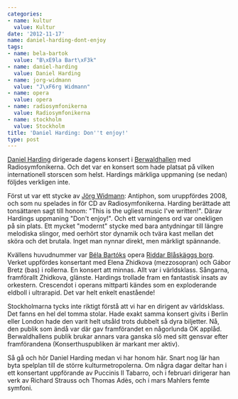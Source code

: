 ```yaml
---
categories:
- name: kultur
  value: Kultur
date: '2012-11-17'
name: daniel-harding-dont-enjoy
tags:
- name: bela-bartok
  value: "B\xE9la Bart\xF3k"
- name: daniel-harding
  value: Daniel Harding
- name: jorg-widmann
  value: "J\xF6rg Widmann"
- name: opera
  value: opera
- name: radiosymfonikerna
  value: Radiosymfonikerna
- name: stockholm
  value: Stockholm
title: 'Daniel Harding: Don''t enjoy!'
type: post
---
```

[Daniel Harding](http://en.wikipedia.org/wiki/Daniel_Harding) dirigerade dagens konsert i [Berwaldhallen](http://sverigesradio.se/berwaldhallen/) med Radiosymfonikerna. Och det var en konsert som hade platsat på vilken internationell storscen som helst. Hardings märkliga uppmaning (se nedan) följdes verkligen inte.

Först ut var ett stycke av [Jörg Widmann](http://en.wikipedia.org/wiki/J%C3%B6rg_Widmann): Antiphon, som uruppfördes 2008, och som nu spelades in för CD av Radiosymfonikerna. Harding berättade att tonsättaren sagt till honom: "This is the ugliest music I've written!". Därav Hardings uppmaning "Don't enjoy!". Och ett varningens ord var onekligen på sin plats. Ett mycket "modernt" stycke med bara antydningar till längre melodiska slingor, med oerhört stor dynamik och tvära kast mellan det sköra och det brutala. Inget man nynnar direkt, men märkligt spännande.

Kvällens huvudnummer var [Béla Bartóks](http://sv.wikipedia.org/wiki/B%C3%A9la_Bart%C3%B3k) opera [Riddar Blåskäggs borg](http://sv.wikipedia.org/wiki/Riddar_Bl%C3%A5sk%C3%A4ggs_borg). Verket uppfördes konsertant med Elena Zhidkova (mezzosopran) och Gábor Bretz (bas) i rollerna. En konsert att minnas. Allt var i världsklass. Sångarna, framförallt Zhidkova, glänste. Hardings trollade fram en fantastisk insats av orkestern. Crescendot i operans mittparti kändes som en exploderande eldboll i ultrarapid. Det var helt enkelt enastående!

Stockholmarna tycks inte riktigt förstå att vi har en dirigent av världsklass. Det fanns en hel del tomma stolar. Hade exakt samma konsert givits i Berlin eller London hade den varit helt utsåld trots dubbelt så dyra biljetter. Nå, den publik som ändå var där gav framförandet en någorlunda OK applåd. Berwaldhallens publik brukar annars vara ganska slö med sitt gensvar efter framförandena (Konserthuspubliken är markant mer aktiv).

Så gå och hör Daniel Harding medan vi har honom här. Snart nog lär han byta spelplan till de större kulturmetropolerna. Om några dagar deltar han i ett konsertant uppförande av Puccinis Il Tabarro, och i februari dirigerar han verk av Richard Strauss och Thomas Adès, och i mars Mahlers femte symfoni.


